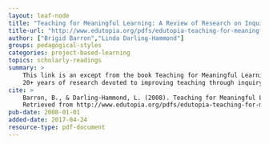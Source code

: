 ```yaml
---
layout: leaf-node
title: "Teaching for Meaningful Learning: A Review of Research on Inquiry-Based and Cooperative Learning"
title-url: "http://www.edutopia.org/pdfs/edutopia-teaching-for-meaningful-learning.pdf"
author: ["Brigid Barron","Linda Darling-Hammond"]
groups: pedagogical-styles
categories: project-based-learning
topics: scholarly-readings
summary: >
    This link is an except from the book Teaching for Meaningful Learning. The authors review
    20+ years of research devoted to improving teaching through inquiry-based learning.
cite: >
    Barron, B., & Darling-Hammond, L. (2008). Teaching for Meaningful Learning: A Review of Research on Inquiry-Based and Cooperative Learning. Book Excerpt. George Lucas Educational Foundation.
    Retrieved from http://www.edutopia.org/pdfs/edutopia-teaching-for-meaningful-learning.pdf
pub-date: 2008-01-01
added-date: 2017-04-24
resource-type: pdf-document
---
```

